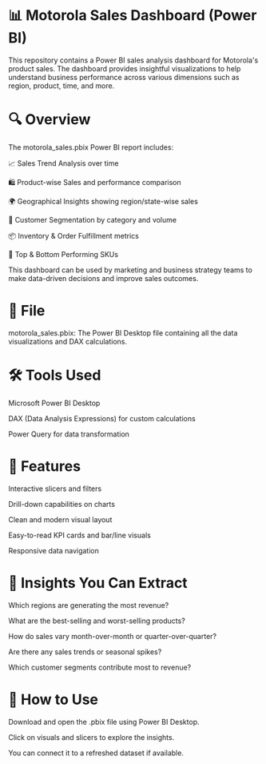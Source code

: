 # 📊 Motorola Sales Dashboard (Power BI)

This repository contains a Power BI sales analysis dashboard for Motorola's product sales. The dashboard provides insightful visualizations to help understand business performance across various dimensions such as region, product, time, and more.

# 🔍 Overview

The motorola_sales.pbix Power BI report includes:

📈 Sales Trend Analysis over time

🛍️ Product-wise Sales and performance comparison

🌍 Geographical Insights showing region/state-wise sales

👥 Customer Segmentation by category and volume

📦 Inventory & Order Fulfillment metrics

🎯 Top & Bottom Performing SKUs

This dashboard can be used by marketing and business strategy teams to make data-driven decisions and improve sales outcomes.

# 📁 File
motorola_sales.pbix: The Power BI Desktop file containing all the data visualizations and DAX calculations.

# 🛠 Tools Used
Microsoft Power BI Desktop

DAX (Data Analysis Expressions) for custom calculations

Power Query for data transformation

# 📌 Features
Interactive slicers and filters

Drill-down capabilities on charts

Clean and modern visual layout

Easy-to-read KPI cards and bar/line visuals

Responsive data navigation

# 🧠 Insights You Can Extract
Which regions are generating the most revenue?

What are the best-selling and worst-selling products?

How do sales vary month-over-month or quarter-over-quarter?

Are there any sales trends or seasonal spikes?

Which customer segments contribute most to revenue?

# 🚀 How to Use
Download and open the .pbix file using Power BI Desktop.

Click on visuals and slicers to explore the insights.

You can connect it to a refreshed dataset if available.

